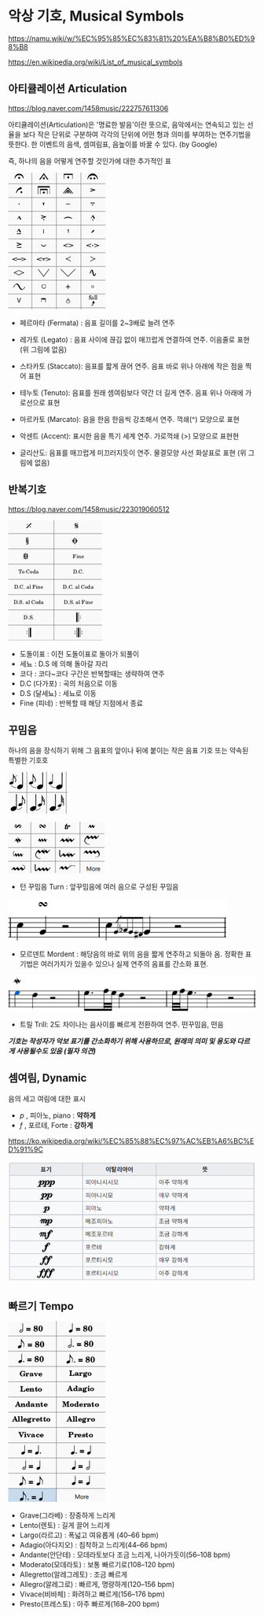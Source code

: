 # 악상 기호, Musical Symbols


https://namu.wiki/w/%EC%95%85%EC%83%81%20%EA%B8%B0%ED%98%B8

https://en.wikipedia.org/wiki/List_of_musical_symbols



## 아티큘레이션 Articulation

https://blog.naver.com/1458music/222757611306

아티큘레이션(Articulation)은 '명료한 발음'이란 뜻으로, 음악에서는 연속되고 있는 선율을 보다 작은 단위로 구분하여 각각의 단위에 어떤 형과 의미를 부여하는 연주기법을 뜻한다. 한 이벤트의 음색, 셈여림표, 음높이를 바꿀 수 있다. (by Google)

즉, 하나의 음을 어떻게 연주할 것인가에 대한 추가적인 표

![아티큘레이션](./img/아티큘레이션.png)



  * 페르마타 (Fermata) : 음표 길이를 2~3배로 늘려 연주
 
  * 레가토 (Legato) : 음표 사이에 끊김 없이 매끄럽게 연결하여 연주. 이음줄로 표현 (위 그림에 없음)

  * 스타카토 (Staccato): 음표를 짧게 끊어 연주. 음표 바로 위나 아래에 작은 점을 찍어 표현
 
  * 테누토 (Tenuto): 음표를 원래 셈여림보다 약간 더 길게 연주. 음표 위나 아래에 가로선으로 표현

  * 마르카토 (Marcato): 음을 한음 한음씩 강조해서 연주. 꺽쇄(^) 모양으로 표현

  * 악센트 (Accent): 표시한 음을 특기 세계 연주. 가로꺽쇄 (>) 모양으로 표현현

  * 글리산도: 음표를 매끄럽게 미끄러지듯이 연주. 물결모양 사선 화살표로 표현 (위 그림에 없음)


## 반복기호

https://blog.naver.com/1458music/223019060512


![반복및이동](./img/반복및이동.png)

  * 도돌이표 : 이전 도돌이표로 돌아가 되풀이
  * 세뇨 : D.S 에 의해 돌아갈 자리
  * 코다 : 코다~코다 구간은 반복할때는 생략하여 연주
  * D.C (다가포) : 곡의 처음으로 이동
  * D.S (달세뇨) : 세뇨로 이동
  * Fine (피네) : 반복할 때 해당 지점에서 종료


## 꾸밈음

하나의 음을 장식하기 위해 그 음표의 앞이나 뒤에 붙이는 작은 음표 기호 또는 약속된 특별한 기호호

![꾸밈음2](./img/꾸밈음2.png)

![꾸밈음](./img/꾸밈음.png)

  * 턴 꾸밈음 Turn : 앞꾸밈음에 여러 음으로 구성된 꾸밈음

![턴꾸밈음](./img/턴꾸밈음.png)  


  * 모르덴트 Mordent : 해당음의 바로 위의 음을 짧게 연주하고 되돌아 옴. 정확한 표기법은 여러가지가 있을수 있으나 실제 연주의 음표를 간소화 표현.

![모르덴트](./img/모르덴트.png)

  * 트릴 Trill: 2도 차이나는 음사이를 빠르게 전환하여 연주. 떤꾸밈음, 떤음

  ***기호는 작성자가 악보 표기를 간소화하기 위해 사용하므로, 원래의 의미 및 용도와 다르게 사용될수도 있음 (필자 의견)***

  ## 셈여림, Dynamic

  음의 세고 여림에 대한 표시

   * _p_ , 피아노, piano :  **약하게**
   * _f_ , 포르테, Forte : **강하게**

  https://ko.wikipedia.org/wiki/%EC%85%88%EC%97%AC%EB%A6%BC%ED%91%9C

![셈여림](./img/셈여림_wikipedia.png)


## 빠르기 Tempo

![빠르기](./img/빠르기.png)

  * Grave(그라베) : 장중하게 느리게
  * Lento(렌토) : 길게 끌어 느리게
  * Largo(라르고) : 폭넓고 여유롭게  (40–66 bpm)
  * Adagio(아다지오) : 침착하고 느리게(44–66 bpm)
  * Andante(안단테) : 모데라토보다 조금 느리게, 나아가듯이(56–108 bpm)
  * Moderato(모데라토) : 보통 빠르기로(108–120 bpm)
  * Allegretto(알레그레토) : 조금 빠르게
  * Allegro(알레그로) : 빠르게, 명량하게(120–156 bpm)
  * Vivace(비바체) : 화려하고 빠르게(156–176 bpm)
  * Presto(프레스토) : 아주 빠르게(168–200 bpm)
